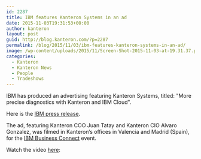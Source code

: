 ```yaml
---
id: 2287
title: IBM features Kanteron Systems in an ad
date: 2015-11-03T19:31:53+00:00
author: kanteron
layout: post
guid: http://blog.kanteron.com/?p=2287
permalink: /blog/2015/11/03/ibm-features-kanteron-systems-in-an-ad/
image: /wp-content/uploads/2015/11/Screen-Shot-2015-11-03-at-19.31.37.png
categories:
  - Kanteron
  - Kanteron News
  - People
  - Tradeshows
---
```

IBM has produced an advertising featuring Kanteron Systems, titled: "More precise diagnostics with Kanteron and IBM Cloud".

Here is the <a href="http://www-03.ibm.com/press/es/es/pressrelease/48066.wss" target="_blank">IBM press release</a>.

The ad, featuring Kanteron COO Juan Tatay and Kanteron CIO Alvaro Gonzalez, was filmed in Kanteron‘s offices in Valencia and Madrid (Spain), for the <a href="http://www.businessconnect.es" target="_blank">IBM Business Connect</a> event.

Watch the video <a href="https://www.youtube.com/watch?v=oOO2dagH_cU" target="_blank">here</a>:
  
<span class="embed-youtube" style="text-align:center; display: block;"></span>